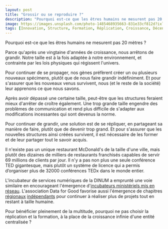 ```yaml
---
layout: post
title: "Grossir ou se reproduire ?"
description: "Pourquoi est-ce que les êtres humains ne mesurent pas 20 mètres ?"
image: https://images.unsplash.com/photo-1485468935663-831e33cf812d?ixlib=rb-1.2.1&ixid=eyJhcHBfaWQiOjEyMDd9&auto=format&fit=crop&w=1200&q=80
tags: [Innovation, Structure, Formation, Réplication, Croissance, Décentralisation]
---
```


Pourquoi est-ce que les êtres humains ne mesurent pas 20 mètres ?

Parce qu'après une vingtaine d'années de croissance, nous arrêtons de grandir. Notre taille est à la fois adaptée à notre environnement, et contrainte par les lois physiques qui régissent l'univers.

Pour continuer de se propager, nos gènes préfèrent créer un ou plusieurs nouveaux spécimens, plutôt que de nous faire grandir indéfiniment. Et pour s'assurer que les nouveaux venus survivent, nous (et le reste de la société) leur apprenons ce que nous savons.

Après avoir dépassé une certaine taille, peut-être que les structures feraient mieux d'arrêter de croître également. Une trop grande taille engendre des problèmes de communication et rend plus difficile de s'adapter aux modifications incessantes qui sont devenus la norme.

Pour continuer de grandir, une solution est de se répliquer, en partageant sa manière de faire, plutôt que de devenir trop grand. Et pour s'assurer que les nouvelles structures ainsi créées survivent, il est nécessaire de les former et de leur partager tout le savoir acquis.

Il n'existe pas un unique restaurant McDonald's de la taille d'une ville, mais plutôt des dizaines de milliers de restaurants franchisés capables de servir 69 millions de clients par jour. Il n'y a pas non plus une seule conférence TED gigantesque, mais plutôt un système de licence qui a permis d’organiser plus de 32000 conférences TEDx dans le monde entier.

L'incubateur de services numériques de la DINUM a emprunté une voie similaire en encourageant l'émergence d'[incubateurs ministériels mis en réseau](https://beta.gouv.fr/incubateurs/). L'association Data for Good favorise aussi l'émergence de chapitres [régionaux](https://www.meetup.com/fr-FR/Data-for-Good-Provence/) [indépendants](https://www.meetup.com/fr-FR/Data-for-Good-Grenoble/) pour continuer à réaliser plus de projets tout en restant à taille humaine.

Pour bénéficier pleinement de la multitude, pourquoi ne pas choisir la réplication et la formation, à la place de la croissance infinie d'une entité centralisée ?
